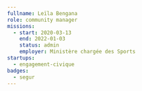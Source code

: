 ```yaml
---
fullname: Leïla Bengana
role: community manager
missions:
  - start: 2020-03-13
    end: 2022-01-03
    status: admin
    employer: Ministère chargée des Sports
startups:
  - engagement-civique
badges:
  - segur
---
```


